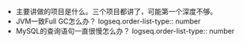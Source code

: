 - 主要讲做的项目是什么。三个项目都讲了，可能第一个深度不够。
- JVM一致Full GC怎么办？
  logseq.order-list-type:: number
- MySQL的查询语句一直很慢怎么办？
  logseq.order-list-type:: number
